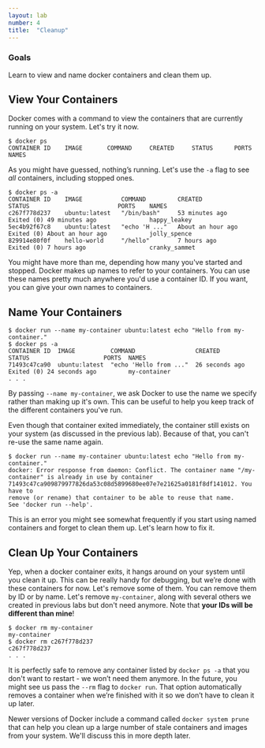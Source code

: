 ```yaml
---
layout: lab
number: 4
title:  "Cleanup"
---
```


### Goals
Learn to view and name docker containers and clean them up.

## View Your Containers

Docker comes with a command to view the containers that are currently running on
your system. Let's try it now.

```
$ docker ps
CONTAINER ID    IMAGE       COMMAND     CREATED		STATUS      PORTS       NAMES
```

As you might have guessed, nothing’s running. Let's use the `-a` flag to see
*all* containers, including stopped ones.

```
$ docker ps -a
CONTAINER ID    IMAGE           COMMAND         CREATED             STATUS                         PORTS    NAMES
c267f778d237    ubuntu:latest   "/bin/bash"     53 minutes ago      Exited (0) 49 minutes ago               happy_leakey
5ec4b92f67c8    ubuntu:latest   "echo 'H ..."  	About an hour ago   Exited (0) About an hour ago            jolly_spence
829914e80f0f	hello-world     "/hello"        7 hours ago         Exited (0) 7 hours ago                  cranky_sammet
```

You might have more than me, depending how many you've started and stopped.
Docker makes up names to refer to your containers. You can use these names
pretty much anywhere you'd use a container ID. If you want, you can give your
own names to containers.

## Name Your Containers

```
$ docker run --name my-container ubuntu:latest echo "Hello from my-container."
$ docker ps -a
CONTAINER ID  IMAGE          COMMAND                 CREATED         STATUS                     PORTS  NAMES
71493c47ca90  ubuntu:latest  "echo 'Hello from ..."  26 seconds ago  Exited (0) 24 seconds ago         my-container
. . .
```

By passing `--name my-container`, we ask Docker to use the name we specify
rather than making up it's own. This can be useful to help you keep track of the
different containers you've run.

Even though that container exited immediately, the container still exists on
your system (as discussed in the previous lab). Because of that, you can't
re-use the same name again.

```
$ docker run --name my-container ubuntu:latest echo "Hello from my-container."
docker: Error response from daemon: Conflict. The container name "/my-container" is already in use by container
71493c47ca909879977826da53c08d5899680ee07e7e21625a0181f8df141012. You have to
remove (or rename) that container to be able to reuse that name.
See 'docker run --help'.
```

This is an error you might see somewhat frequently if you start using named
containers and forget to clean them up. Let's learn how to fix it.

## Clean Up Your Containers

Yep, when a docker container exits, it hangs around on your system until you
clean it up. This can be really handy for debugging, but we’re done with these
containers for now. Let's remove some of them. You can remove them by ID or by
name. Let's remove `my-container`, along with several others we created in
previous labs but don't need anymore. Note that **your IDs will be different
than mine**!

```
$ docker rm my-container
my-container
$ docker rm c267f778d237
c267f778d237
. . .
```

It is perfectly safe to remove any container listed by `docker ps -a` that you
don't want to restart - we won’t need them anymore. In the future, you might see
us pass the `--rm` flag to `docker run`. That option automatically removes a
container when we’re finished with it so we don’t have to clean it up later.

Newer versions of Docker include a command called `docker system prune` that can
help you clean up a large number of stale containers and images from your
system. We'll discuss this in more depth later.

